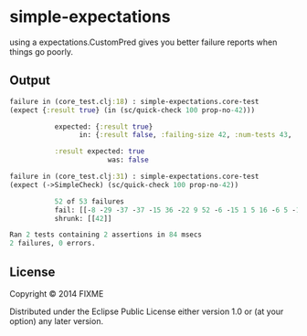 # simple-expectations

using a expectations.CustomPred gives you better failure reports when things go poorly.

## Output

```clojure
failure in (core_test.clj:18) : simple-expectations.core-test
(expect {:result true} (in (sc/quick-check 100 prop-no-42)))

           expected: {:result true}
                 in: {:result false, :failing-size 42, :num-tests 43, :fail [[7 -16 0 33 -37 42 -36]], :shrunk {:total-nodes-visited 14, :depth 6, :result false, :smallest [[42]]}}

           :result expected: true
                        was: false

failure in (core_test.clj:31) : simple-expectations.core-test
(expect (->SimpleCheck) (sc/quick-check 100 prop-no-42))

           52 of 53 failures
           fail: [[-8 -29 -37 -37 -15 36 -22 9 52 -6 -15 1 5 16 -6 5 -17 -10 -48 16 29 20 -21 42 45 -45 -42 37 36 31 28 -33 -24 -7 1]]
           shrunk: [[42]]

Ran 2 tests containing 2 assertions in 84 msecs
2 failures, 0 errors.
```

## License

Copyright © 2014 FIXME

Distributed under the Eclipse Public License either version 1.0 or (at
your option) any later version.
